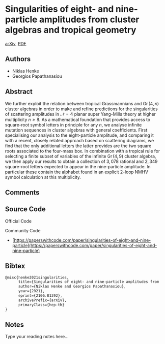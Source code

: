 
# Singularities of eight- and nine-particle amplitudes from cluster algebras and tropical geometry

[arXiv](https://arxiv.org/abs/2106.01392), [PDF](https://arxiv.org/pdf/2106.01392.pdf)

## Authors

- Niklas Henke
- Georgios Papathanasiou

## Abstract

We further exploit the relation between tropical Grassmannians and $\operatorname{Gr}(4,n)$ cluster algebras in order to make and refine predictions for the singularities of scattering amplitudes in $\mathcal{N}=4$ planar super Yang-Mills theory at higher multiplicity $n\ge 8$. As a mathematical foundation that provides access to square-root symbol letters in principle for any $n$, we analyse infinite mutation sequences in cluster algebras with general coefficients. First specialising our analysis to the eight-particle amplitude, and comparing it with a recent, closely related approach based on scattering diagrams, we find that the only additional letters the latter provides are the two square roots associated to the four-mass box. In combination with a tropical rule for selecting a finite subset of variables of the infinite $\operatorname{Gr}(4,9)$ cluster algebra, we then apply our results to obtain a collection of $3,078$ rational and $2,349$ square-root letters expected to appear in the nine-particle amplitude. In particular these contain the alphabet found in an explicit 2-loop NMHV symbol calculation at this multiplicity.

## Comments



## Source Code

Official Code



Community Code

- [https://paperswithcode.com/paper/singularities-of-eight-and-nine-particle](https://paperswithcode.com/paper/singularities-of-eight-and-nine-particle)

## Bibtex

```tex
@misc{henke2021singularities,
      title={Singularities of eight- and nine-particle amplitudes from cluster algebras and tropical geometry}, 
      author={Niklas Henke and Georgios Papathanasiou},
      year={2021},
      eprint={2106.01392},
      archivePrefix={arXiv},
      primaryClass={hep-th}
}
```

## Notes

Type your reading notes here...

